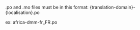 .po and .mo files must be in this format:
{translation-domain}-{localisation}.po

ex:
africa-dmm-fr_FR.po
